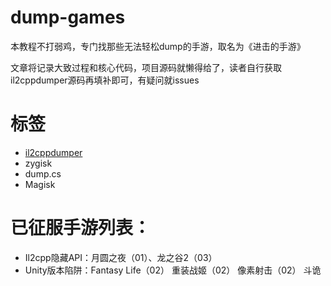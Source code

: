 # dump-games

本教程不打弱鸡，专门找那些无法轻松dump的手游，取名为《进击的手游》

文章将记录大致过程和核心代码，项目源码就懒得给了，读者自行获取il2cppdumper源码再填补即可，有疑问就issues

# 标签
* [il2cppdumper](https://github.com/Perfare/Zygisk-Il2CppDumper) 
* zygisk 
* dump.cs
* Magisk

# 已征服手游列表：
* Il2cpp隐藏API：月圆之夜（01）、龙之谷2（03）
* Unity版本陷阱：Fantasy Life（02） 重装战姬（02） 像素射击（02） 斗诡
